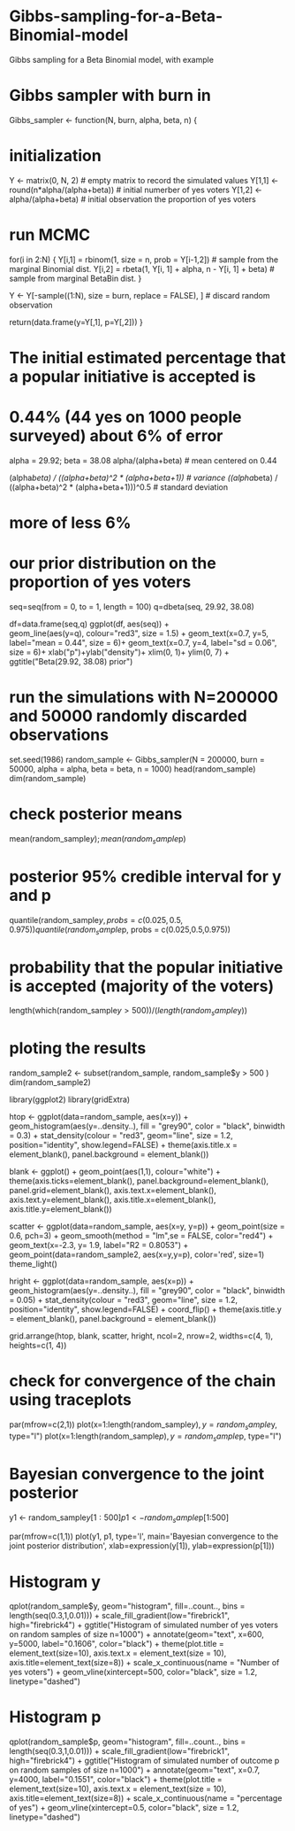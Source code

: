 # Gibbs-sampling-for-a-Beta-Binomial-model
Gibbs sampling for a Beta Binomial model, with example

# Gibbs sampler with burn in
Gibbs_sampler <- function(N, burn, alpha, beta, n) {
  
  # initialization
  Y <- matrix(0, N, 2) # empty matrix to record the simulated values
  Y[1,1] <- round(n*alpha/(alpha+beta)) # initial numerber of yes voters 
  Y[1,2] <- alpha/(alpha+beta) # initial observation the proportion of yes voters
  
  # run MCMC
  for(i in 2:N) {
    Y[i,1] = rbinom(1, size = n, prob = Y[i-1,2]) # sample from the marginal Binomial dist.
    Y[i,2] = rbeta(1, Y[i, 1] + alpha, n - Y[i, 1] + beta) # sample from marginal BetaBin dist.
  }

  Y <- Y[-sample((1:N), size = burn, replace = FALSE), ] # discard random observation
  
  return(data.frame(y=Y[,1], p=Y[,2]))
}

# The initial estimated percentage that a popular initiative is accepted is 
# 0.44% (44 yes on 1000 people surveyed) about 6% of error  

alpha = 29.92; beta = 38.08
alpha/(alpha+beta) # mean centered on 0.44

(alpha*beta) / ((alpha+beta)^2 * (alpha+beta+1)) # variance 
((alpha*beta) / ((alpha+beta)^2 * (alpha+beta+1)))^0.5 # standard deviation
# more of less 6%

# our prior distribution on the proportion of yes voters
seq=seq(from = 0, to = 1, length = 100)
q=dbeta(seq, 29.92, 38.08)

df=data.frame(seq,q)
ggplot(df, aes(seq)) +              
  geom_line(aes(y=q), colour="red3", size = 1.5) + 
  geom_text(x=0.7, y=5, label="mean = 0.44", size = 6)+
  geom_text(x=0.7, y=4, label="sd = 0.06", size = 6)+
  xlab("p")+ylab("density")+
  xlim(0, 1)+ ylim(0, 7) +
  ggtitle("Beta(29.92, 38.08) prior")

# run the simulations with N=200000 and 50000 randomly discarded observations
set.seed(1986)
random_sample <- Gibbs_sampler(N = 200000, burn = 50000,
                               alpha = alpha,
                               beta = beta, n = 1000)
head(random_sample)
dim(random_sample)

# check posterior means
mean(random_sample$y);mean(random_sample$p)

# posterior 95% credible interval for y and p
quantile(random_sample$y, probs = c(0.025,0.5,0.975))
quantile(random_sample$p, probs = c(0.025,0.5,0.975))

# probability that the popular initiative is accepted (majority of the voters)
length(which(random_sample$y > 500 )) / (length(random_sample$y))

# ploting the results
random_sample2 <- subset(random_sample, random_sample$y > 500 )
dim(random_sample2)

library(ggplot2)
library(gridExtra)

htop <- ggplot(data=random_sample, aes(x=y)) + 
  geom_histogram(aes(y=..density..), fill = "grey90", color = "black", binwidth = 0.3) + 
  stat_density(colour = "red3", geom="line", size = 1.2, position="identity", show.legend=FALSE) +
  theme(axis.title.x = element_blank(),
        panel.background = element_blank())

blank <- ggplot() + geom_point(aes(1,1), colour="white") +
  theme(axis.ticks=element_blank(), panel.background=element_blank(), panel.grid=element_blank(),
        axis.text.x=element_blank(), axis.text.y=element_blank(), axis.title.x=element_blank(), axis.title.y=element_blank())

scatter <- ggplot(data=random_sample, aes(x=y, y=p)) + 
  geom_point(size = 0.6, pch=3) + 
  geom_smooth(method = "lm",se = FALSE, color="red4") +
  geom_text(x=-2.3, y= 1.9, label="R2 = 0.8053") +
  geom_point(data=random_sample2, 
             aes(x=y,y=p), 
             color='red',
             size=1)
theme_light()

hright <- ggplot(data=random_sample, aes(x=p)) + 
  geom_histogram(aes(y=..density..), fill = "grey90", color = "black", binwidth = 0.05) + 
  stat_density(colour = "red3", geom="line", size = 1.2, position="identity", show.legend=FALSE) +
  coord_flip() + theme(axis.title.y = element_blank(),
                       panel.background = element_blank())

grid.arrange(htop, blank, scatter, hright, ncol=2, nrow=2, widths=c(4, 1), heights=c(1, 4))

# check for convergence of the chain using traceplots
par(mfrow=c(2,1))
plot(x=1:length(random_sample$y), y=random_sample$y, type="l")
plot(x=1:length(random_sample$p), y=random_sample$p, type="l")

# Bayesian convergence to the joint posterior
y1 <- random_sample$y[1:500]
p1 <- random_sample$p[1:500]

par(mfrow=c(1,1))
plot(y1, p1, type='l', main='Bayesian convergence to the joint posterior distribution', 
     xlab=expression(y[1]), ylab=expression(p[1]))


# Histogram y
qplot(random_sample$y, geom="histogram",
      fill=..count.., bins = length(seq(0.3,1,0.01))) +
  scale_fill_gradient(low="firebrick1", high="firebrick4") + 
  ggtitle("Histogram of simulated number of yes voters on random samples of size n=1000") +
  annotate(geom="text", x=600, y=5000, label="0.1606",
           color="black") +
  theme(plot.title = element_text(size=10),
        axis.text.x = element_text(size = 10),
        axis.title=element_text(size=8)) +
  scale_x_continuous(name = "Number of yes voters") + 
  geom_vline(xintercept=500, color="black", size = 1.2,
             linetype="dashed") 

# Histogram p
qplot(random_sample$p, geom="histogram",
      fill=..count.., bins = length(seq(0.3,1,0.01))) +
  scale_fill_gradient(low="firebrick1", high="firebrick4") + 
  ggtitle("Histogram of simulated number of outcome p on random samples of size n=1000") +
  annotate(geom="text", x=0.7, y=4000, label="0.1551",
           color="black") +
  theme(plot.title = element_text(size=10),
        axis.text.x = element_text(size = 10),
        axis.title=element_text(size=8)) +
  scale_x_continuous(name = "percentage of yes") + 
  geom_vline(xintercept=0.5, color="black", size = 1.2,
             linetype="dashed")
